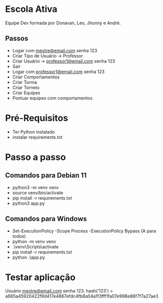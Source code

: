 # Escola Ativa
Equipe Dev formada por Donavan, Leo, Jhonny e André.

## Passos
- Logar com mestre@email.com senha 123
- Criar Tipo de Usuário -> Professor
- Criar Usuário -> professor1@email.com senha 123
- Sair
- Logar com professor1@email.com senha 123
- Criar Comportamentos
- Criar Turma
- Criar Torneio
- Criar Equipes
- Pontuar equipes com comportamentos

# Pré-Requisitos
* Ter Python instalado
* instalar requirements.txt

# Passo a passo
## Comandos para Debian 11
* python3 -m venv venv
* source venv/bin/activate
* pip install -r requirements.txt
* python3 app.py

## Comandos para Windows
* Set-ExecutionPolicy -Scope Process -ExecutionPolicy Bypass (A para todos)
* python -m venv venv
* .\venv\Scripts\activate
* pip install -r requirements.txt
* python .\app.py

# Testar aplicação
Usuário mestre@email.com senha 123.
hash('123') = a665a45920422f9d417e4867efdc4fb8a04a1f3fff1fa07e998e86f7f7a27ae3